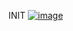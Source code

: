 INIT
[![image](https://img.shields.io/badge/Gmail-D14836?style=for-the-badge&logo=gmail&logoColor=white)](mailto:jone20101@gmail.com)

